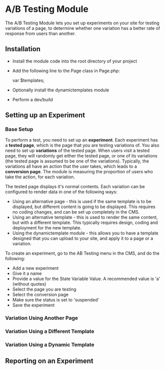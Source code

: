 # A/B Testing Module

The A/B Testing Module lets you set up experiments on your site for testing variations of a page, to determine whether
one variation has a better rate of response from users than another.

## Installation

* Install the module code into the root directory of your project

* Add the following line to the Page class in Page.php:

  var $templates;

* Optionally install the dynamictemplates module

* Perform a dev/build

## Setting up an Experiment

### Base Setup

To perform a test, you need to set up an **experiment**. Each experiment has a **tested page**, which is the page that you are testing variations of.
You also need to set up **variations** of the tested page. When users visit a tested page, they will randomly get either the tested page, or one of its
variations (the tested page is assumed to be one of the variations). Typically, the variations all have an action that the user takes, which leads to a
**conversion page**. The module is measuring the proportion of users who take the action, for each variation.

The tested page displays it's normal contents. Each variation can be configured to render data in one of the following ways:

* Using an alternative page - this is used if the same template is to be displayed, but different content is going to be displayed.
  This requires no coding changes, and can be set up completely in the CMS.
* Using an alternative template - this is used to render the same content, but with a different template. This typically requires
  design, coding and deployment for the new template.
* Using the dynamictemplate module - this allows you to have a template designed that you can upload to your site, and apply it to a page
  or a variation.

To create an experiment, go to the AB Testing menu in the CMS, and do the following:

* Add a new experiment
* Give it a name
* Provide a value for the State Variable Value. A recommended value is 'a' (without quotes)
* Select the page you are testing
* Select the conversion page
* Make sure the status is set to 'suspended'
* Save the experiment
### Variation Using Another Page

### Variation Using a Different Template

### Variation Using a Dynamic Template


## Reporting on an Experiment